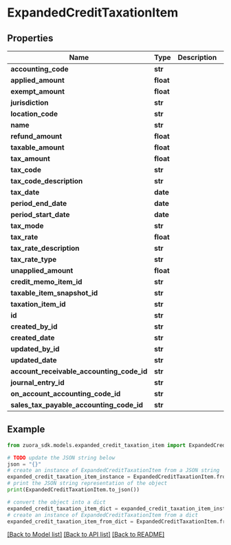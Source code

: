 # ExpandedCreditTaxationItem


## Properties

Name | Type | Description | Notes
------------ | ------------- | ------------- | -------------
**accounting_code** | **str** |  | [optional] 
**applied_amount** | **float** |  | [optional] 
**exempt_amount** | **float** |  | [optional] 
**jurisdiction** | **str** |  | [optional] 
**location_code** | **str** |  | [optional] 
**name** | **str** |  | [optional] 
**refund_amount** | **float** |  | [optional] 
**taxable_amount** | **float** |  | [optional] 
**tax_amount** | **float** |  | [optional] 
**tax_code** | **str** |  | [optional] 
**tax_code_description** | **str** |  | [optional] 
**tax_date** | **date** |  | [optional] 
**period_end_date** | **date** |  | [optional] 
**period_start_date** | **date** |  | [optional] 
**tax_mode** | **str** |  | [optional] 
**tax_rate** | **float** |  | [optional] 
**tax_rate_description** | **str** |  | [optional] 
**tax_rate_type** | **str** |  | [optional] 
**unapplied_amount** | **float** |  | [optional] 
**credit_memo_item_id** | **str** |  | [optional] 
**taxable_item_snapshot_id** | **str** |  | [optional] 
**taxation_item_id** | **str** |  | [optional] 
**id** | **str** |  | [optional] 
**created_by_id** | **str** |  | [optional] 
**created_date** | **str** |  | [optional] 
**updated_by_id** | **str** |  | [optional] 
**updated_date** | **str** |  | [optional] 
**account_receivable_accounting_code_id** | **str** |  | [optional] 
**journal_entry_id** | **str** |  | [optional] 
**on_account_accounting_code_id** | **str** |  | [optional] 
**sales_tax_payable_accounting_code_id** | **str** |  | [optional] 

## Example

```python
from zuora_sdk.models.expanded_credit_taxation_item import ExpandedCreditTaxationItem

# TODO update the JSON string below
json = "{}"
# create an instance of ExpandedCreditTaxationItem from a JSON string
expanded_credit_taxation_item_instance = ExpandedCreditTaxationItem.from_json(json)
# print the JSON string representation of the object
print(ExpandedCreditTaxationItem.to_json())

# convert the object into a dict
expanded_credit_taxation_item_dict = expanded_credit_taxation_item_instance.to_dict()
# create an instance of ExpandedCreditTaxationItem from a dict
expanded_credit_taxation_item_from_dict = ExpandedCreditTaxationItem.from_dict(expanded_credit_taxation_item_dict)
```
[[Back to Model list]](../README.md#documentation-for-models) [[Back to API list]](../README.md#documentation-for-api-endpoints) [[Back to README]](../README.md)


